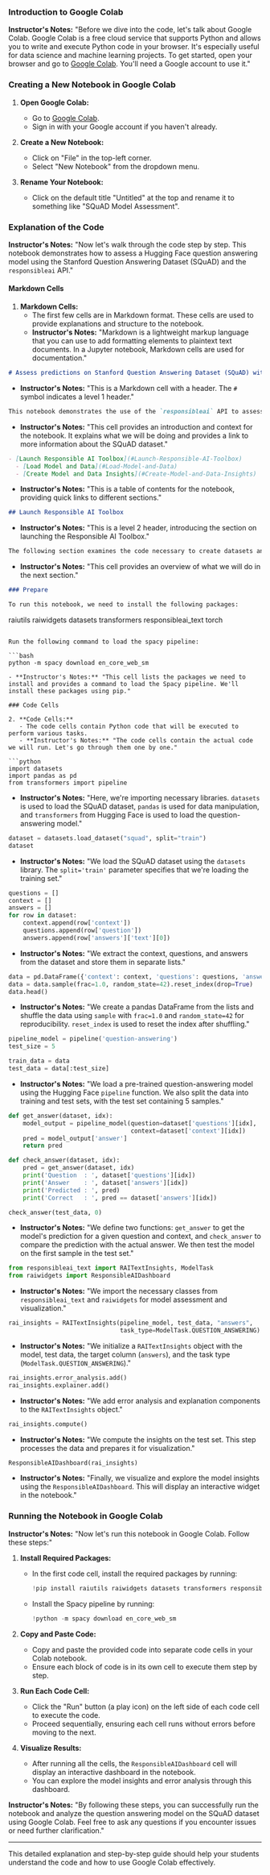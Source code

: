 ### Introduction to Google Colab

**Instructor's Notes:**
"Before we dive into the code, let's talk about Google Colab. Google Colab is a free cloud service that supports Python and allows you to write and execute Python code in your browser. It's especially useful for data science and machine learning projects. To get started, open your browser and go to [Google Colab](https://colab.research.google.com/). You'll need a Google account to use it."

### Creating a New Notebook in Google Colab

1. **Open Google Colab:**

   - Go to [Google Colab](https://colab.research.google.com/).
   - Sign in with your Google account if you haven't already.

2. **Create a New Notebook:**

   - Click on "File" in the top-left corner.
   - Select "New Notebook" from the dropdown menu.

3. **Rename Your Notebook:**
   - Click on the default title "Untitled" at the top and rename it to something like "SQuAD Model Assessment".

### Explanation of the Code

**Instructor's Notes:**
"Now let's walk through the code step by step. This notebook demonstrates how to assess a Hugging Face question answering model using the Stanford Question Answering Dataset (SQuAD) and the `responsibleai` API."

#### Markdown Cells

1. **Markdown Cells:**
   - The first few cells are in Markdown format. These cells are used to provide explanations and structure to the notebook.
   - **Instructor's Notes:** "Markdown is a lightweight markup language that you can use to add formatting elements to plaintext text documents. In a Jupyter notebook, Markdown cells are used for documentation."

```markdown
# Assess predictions on Stanford Question Answering Dataset (SQuAD) with a huggingface question answering model
```

- **Instructor's Notes:** "This is a Markdown cell with a header. The `#` symbol indicates a level 1 header."

```markdown
This notebook demonstrates the use of the `responsibleai` API to assess a huggingface question answering model on the SQuAD dataset (see https://huggingface.co/datasets/squad for more information about the dataset). It walks through the API calls necessary to create a widget with model analysis insights, then guides a visual analysis of the model.
```

- **Instructor's Notes:** "This cell provides an introduction and context for the notebook. It explains what we will be doing and provides a link to more information about the SQuAD dataset."

```markdown
- [Launch Responsible AI Toolbox](#Launch-Responsible-AI-Toolbox)
  - [Load Model and Data](#Load-Model-and-Data)
  - [Create Model and Data Insights](#Create-Model-and-Data-Insights)
```

- **Instructor's Notes:** "This is a table of contents for the notebook, providing quick links to different sections."

```markdown
## Launch Responsible AI Toolbox
```

- **Instructor's Notes:** "This is a level 2 header, introducing the section on launching the Responsible AI Toolbox."

```markdown
The following section examines the code necessary to create datasets and a model. It then generates insights using the `responsibleai` API that can be visually analyzed.
```

- **Instructor's Notes:** "This cell provides an overview of what we will do in the next section."

```markdown
### Prepare

To run this notebook, we need to install the following packages:
```

raiutils
raiwidgets
datasets
transformers
responsibleai_text
torch

````

Run the following command to load the spacy pipeline:

```bash
python -m spacy download en_core_web_sm
````

````
- **Instructor's Notes:** "This cell lists the packages we need to install and provides a command to load the Spacy pipeline. We'll install these packages using pip."

### Code Cells

2. **Code Cells:**
   - The code cells contain Python code that will be executed to perform various tasks.
   - **Instructor's Notes:** "The code cells contain the actual code we will run. Let's go through them one by one."

```python
import datasets
import pandas as pd
from transformers import pipeline
````

- **Instructor's Notes:** "Here, we're importing necessary libraries. `datasets` is used to load the SQuAD dataset, `pandas` is used for data manipulation, and `transformers` from Hugging Face is used to load the question-answering model."

```python
dataset = datasets.load_dataset("squad", split="train")
dataset
```

- **Instructor's Notes:** "We load the SQuAD dataset using the `datasets` library. The `split='train'` parameter specifies that we're loading the training set."

```python
questions = []
context = []
answers = []
for row in dataset:
    context.append(row['context'])
    questions.append(row['question'])
    answers.append(row['answers']['text'][0])
```

- **Instructor's Notes:** "We extract the context, questions, and answers from the dataset and store them in separate lists."

```python
data = pd.DataFrame({'context': context, 'questions': questions, 'answers': answers})
data = data.sample(frac=1.0, random_state=42).reset_index(drop=True)
data.head()
```

- **Instructor's Notes:** "We create a pandas DataFrame from the lists and shuffle the data using `sample` with `frac=1.0` and `random_state=42` for reproducibility. `reset_index` is used to reset the index after shuffling."

```python
pipeline_model = pipeline('question-answering')
test_size = 5

train_data = data
test_data = data[:test_size]
```

- **Instructor's Notes:** "We load a pre-trained question-answering model using the Hugging Face `pipeline` function. We also split the data into training and test sets, with the test set containing 5 samples."

```python
def get_answer(dataset, idx):
    model_output = pipeline_model(question=dataset['questions'][idx],
                                  context=dataset['context'][idx])
    pred = model_output['answer']
    return pred

def check_answer(dataset, idx):
    pred = get_answer(dataset, idx)
    print('Question  : ', dataset['questions'][idx])
    print('Answer    : ', dataset['answers'][idx])
    print('Predicted : ', pred)
    print('Correct   : ', pred == dataset['answers'][idx])

check_answer(test_data, 0)
```

- **Instructor's Notes:** "We define two functions: `get_answer` to get the model's prediction for a given question and context, and `check_answer` to compare the prediction with the actual answer. We then test the model on the first sample in the test set."

```python
from responsibleai_text import RAITextInsights, ModelTask
from raiwidgets import ResponsibleAIDashboard
```

- **Instructor's Notes:** "We import the necessary classes from `responsibleai_text` and `raiwidgets` for model assessment and visualization."

```python
rai_insights = RAITextInsights(pipeline_model, test_data, "answers",
                               task_type=ModelTask.QUESTION_ANSWERING)
```

- **Instructor's Notes:** "We initialize a `RAITextInsights` object with the model, test data, the target column (`answers`), and the task type (`ModelTask.QUESTION_ANSWERING`)."

```python
rai_insights.error_analysis.add()
rai_insights.explainer.add()
```

- **Instructor's Notes:** "We add error analysis and explanation components to the `RAITextInsights` object."

```python
rai_insights.compute()
```

- **Instructor's Notes:** "We compute the insights on the test set. This step processes the data and prepares it for visualization."

```python
ResponsibleAIDashboard(rai_insights)
```

- **Instructor's Notes:** "Finally, we visualize and explore the model insights using the `ResponsibleAIDashboard`. This will display an interactive widget in the notebook."

### Running the Notebook in Google Colab

**Instructor's Notes:**
"Now let's run this notebook in Google Colab. Follow these steps:"

1. **Install Required Packages:**

   - In the first code cell, install the required packages by running:
     ```python
     !pip install raiutils raiwidgets datasets transformers responsibleai_text torch
     ```
   - Install the Spacy pipeline by running:
     ```python
     !python -m spacy download en_core_web_sm
     ```

2. **Copy and Paste Code:**

   - Copy and paste the provided code into separate code cells in your Colab notebook.
   - Ensure each block of code is in its own cell to execute them step by step.

3. **Run Each Code Cell:**

   - Click the "Run" button (a play icon) on the left side of each code cell to execute the code.
   - Proceed sequentially, ensuring each cell runs without errors before moving to the next.

4. **Visualize Results:**
   - After running all the cells, the `ResponsibleAIDashboard` cell will display an interactive dashboard in the notebook.
   - You can explore the model insights and error analysis through this dashboard.

**Instructor's Notes:**
"By following these steps, you can successfully run the notebook and analyze the question answering model on the SQuAD dataset using Google Colab. Feel free to ask any questions if you encounter issues or need further clarification."

---

This detailed explanation and step-by-step guide should help your students understand the code and how to use Google Colab effectively.
